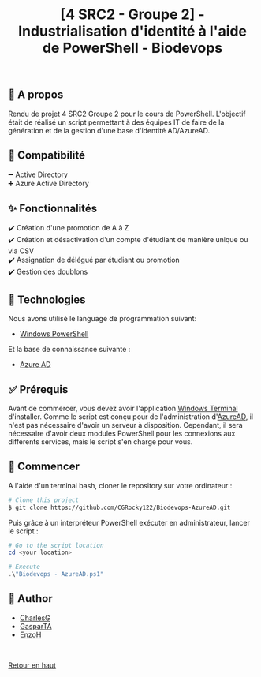 <h1 align="center">[4 SRC2 - Groupe 2] - Industrialisation d'identité à l'aide de PowerShell - Biodevops</h1>

<br>

## :dart: A propos ##

Rendu de projet 4 SRC2 Groupe 2 pour le cours de PowerShell.
L'objectif était de réalisé un script permettant à des équipes IT de faire de la génération et de la gestion d'une base d'identité AD/AzureAD.


## :wrench: Compatibilité ##

:heavy_minus_sign: Active Directory\
:heavy_plus_sign: Azure Active Directory


## :sparkles: Fonctionnalités ##

:heavy_check_mark: Création d'une promotion de A à Z\
:heavy_check_mark: Création et désactivation d'un compte d'étudiant de manière unique ou via CSV\
:heavy_check_mark: Assignation de délégué par étudiant ou promotion\
:heavy_check_mark: Gestion des doublons


## :rocket: Technologies ##

Nous avons utilisé le language de programmation suivant:

- [Windows PowerShell](https://www.microsoft.com/fr-fr/windows?r=1)

Et la base de connaissance suivante :

- [Azure AD](https://learn.microsoft.com/en-us/powershell/module/azuread/?view=azureadps-2.0)


## :white_check_mark: Prérequis ##

Avant de commercer, vous devez avoir l'application [Windows Terminal](https://www.microsoft.com/store/productId/9N0DX20HK701) d'installer.
Comme le script est conçu pour de l'administration d'[AzureAD](https://azure.microsoft.com/fr-fr/products/active-directory/), il n'est pas nécessaire d'avoir un serveur à disposition.
Cependant, il sera nécessaire d'avoir deux modules PowerShell pour les connexions aux différents services, mais le script s'en charge pour vous.


## :checkered_flag: Commencer ##

A l'aide d'un terminal bash, cloner le repository sur votre ordinateur :
```bash
# Clone this project
$ git clone https://github.com/CGRocky122/Biodevops-AzureAD.git
```

Puis grâce à un interpréteur PowerShell exécuter en administrateur, lancer le script :
```powershell
# Go to the script location
cd <your location>

# Execute
.\"Biodevops - AzureAD.ps1"
```

## :memo: Author ##

- <a href="https://github.com/CGRocky122" target="_blank">CharlesG</a>
- <a href="https://github.com/GasparTA" target="_blank">GasparTA</a>
- <a href="https://github.com/zozo2756" target="_blank">EnzoH</a>

&#xa0;

<a href="#top">Retour en haut</a>